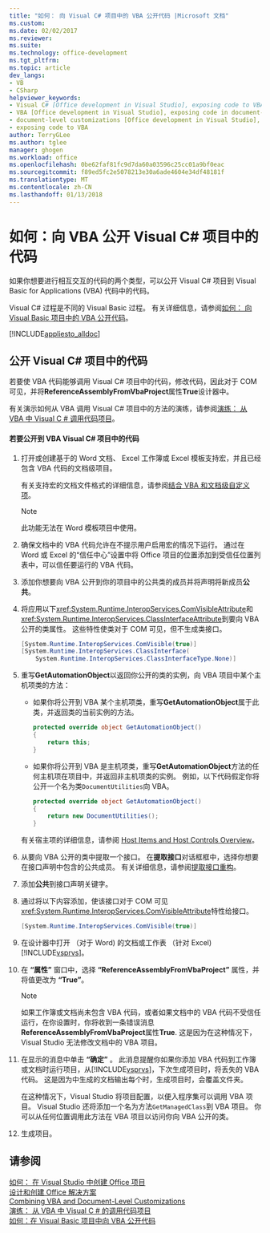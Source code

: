 ```yaml
---
title: "如何： 向 Visual C# 项目中的 VBA 公开代码 |Microsoft 文档"
ms.custom: 
ms.date: 02/02/2017
ms.reviewer: 
ms.suite: 
ms.technology: office-development
ms.tgt_pltfrm: 
ms.topic: article
dev_langs:
- VB
- CSharp
helpviewer_keywords:
- Visual C# [Office development in Visual Studio], exposing code to VBA
- VBA [Office development in Visual Studio], exposing code in document-level customizations
- document-level customizations [Office development in Visual Studio], exposing code
- exposing code to VBA
author: TerryGLee
ms.author: tglee
manager: ghogen
ms.workload: office
ms.openlocfilehash: 0be62faf81fc9d7da60a03596c25cc01a9bf0eac
ms.sourcegitcommit: f89ed5fc2e5078213e30a6ade4604e34df48181f
ms.translationtype: MT
ms.contentlocale: zh-CN
ms.lasthandoff: 01/13/2018
---
```

# <a name="how-to-expose-code-to-vba-in-a-visual-c-project"></a>如何：向 VBA 公开 Visual C# 项目中的代码
  如果你想要进行相互交互的代码的两个类型，可以公开 Visual C# 项目到 Visual Basic for Applications (VBA) 代码中的代码。  
  
 Visual C# 过程是不同的 Visual Basic 过程。 有关详细信息，请参阅[如何： 向 Visual Basic 项目中的 VBA 公开代码](../vsto/how-to-expose-code-to-vba-in-a-visual-basic-project.md)。  
  
 [!INCLUDE[appliesto_alldoc](../vsto/includes/appliesto-alldoc-md.md)]  
  
## <a name="exposing-code-in-a-visual-c-project"></a>公开 Visual C# 项目中的代码  
 若要使 VBA 代码能够调用 Visual C# 项目中的代码，修改代码，因此对于 COM 可见，并将**ReferenceAssemblyFromVbaProject**属性**True**设计器中。  
  
 有关演示如何从 VBA 调用 Visual C# 项目中的方法的演练，请参阅[演练： 从 VBA 中 Visual C &#35; 调用代码项目](../vsto/walkthrough-calling-code-from-vba-in-a-visual-csharp-project.md)。  
  
#### <a name="to-expose-code-in-a-visual-c-project-to-vba"></a>若要公开到 VBA Visual C# 项目中的代码  
  
1.  打开或创建基于的 Word 文档、 Excel 工作簿或 Excel 模板支持宏，并且已经包含 VBA 代码的文档级项目。  
  
     有关支持宏的文档文件格式的详细信息，请参阅[结合 VBA 和文档级自定义项](../vsto/combining-vba-and-document-level-customizations.md)。  
  
    > [!NOTE]  
    >  此功能无法在 Word 模板项目中使用。  
  
2.  确保文档中的 VBA 代码允许在不提示用户启用宏的情况下运行。 通过在 Word 或 Excel 的“信任中心”设置中将 Office 项目的位置添加到受信任位置列表中，可以信任要运行的 VBA 代码。  
  
3.  添加你想要向 VBA 公开到你的项目中的公共类的成员并将声明将新成员**公共**。  
  
4.  将应用以下<xref:System.Runtime.InteropServices.ComVisibleAttribute>和<xref:System.Runtime.InteropServices.ClassInterfaceAttribute>到要向 VBA 公开的类属性。 这些特性使类对于 COM 可见，但不生成类接口。  
  
    ```csharp  
    [System.Runtime.InteropServices.ComVisible(true)]  
    [System.Runtime.InteropServices.ClassInterface(  
        System.Runtime.InteropServices.ClassInterfaceType.None)]  
    ```  
  
5.  重写**GetAutomationObject**以返回你公开的类的实例，向 VBA 项目中某个主机项类的方法：  
  
    -   如果你将公开到 VBA 某个主机项类，重写**GetAutomationObject**属于此类，并返回类的当前实例的方法。  
  
        ```csharp  
        protected override object GetAutomationObject()  
        {  
            return this;  
        }  
        ```  
  
    -   如果你将公开到 VBA 是主机项类，重写**GetAutomationObject**方法的任何主机项在项目中，并返回非主机项类的实例。 例如，以下代码假定你将公开一个名为类`DocumentUtilities`向 VBA。  
  
        ```csharp  
        protected override object GetAutomationObject()  
        {  
            return new DocumentUtilities();  
        }  
        ```  
  
     有关宿主项的详细信息，请参阅 [Host Items and Host Controls Overview](../vsto/host-items-and-host-controls-overview.md)。  
  
6.  从要向 VBA 公开的类中提取一个接口。 在**提取接口**对话框框中，选择你想要在接口声明中包含的公共成员。 有关详细信息，请参阅[提取接口重构](../ide/reference/extract-interface-csharp.md)。
  
7.  添加**公共**到接口声明关键字。  
  
8.  通过将以下内容添加，使该接口对于 COM 可见<xref:System.Runtime.InteropServices.ComVisibleAttribute>特性给接口。  
  
    ```csharp  
    [System.Runtime.InteropServices.ComVisible(true)]  
    ```  
  
9. 在设计器中打开 （对于 Word) 的文档或工作表 （针对 Excel) [!INCLUDE[vsprvs](../sharepoint/includes/vsprvs-md.md)]。  
  
10. 在 **“属性”** 窗口中，选择 **“ReferenceAssemblyFromVbaProject”** 属性，并将值更改为 **“True”**。  
  
    > [!NOTE]  
    >  如果工作簿或文档尚未包含 VBA 代码，或者如果文档中的 VBA 代码不受信任运行，在你设置时，你将收到一条错误消息**ReferenceAssemblyFromVbaProject**属性**True**. 这是因为在这种情况下，Visual Studio 无法修改文档中的 VBA 项目。  
  
11. 在显示的消息中单击 **“确定”** 。 此消息提醒你如果你添加 VBA 代码到工作簿或文档时运行项目，从[!INCLUDE[vsprvs](../sharepoint/includes/vsprvs-md.md)]，下次生成项目时，将丢失的 VBA 代码。 这是因为中生成的文档输出每个时，生成项目时，会覆盖文件夹。  
  
     在这种情况下，Visual Studio 将项目配置，以便入程序集可以调用 VBA 项目。 Visual Studio 还将添加一个名为方法`GetManagedClass`到 VBA 项目。 你可以从任何位置调用此方法在 VBA 项目以访问你向 VBA 公开的类。  
  
12. 生成项目。  
  
## <a name="see-also"></a>请参阅  
 [如何： 在 Visual Studio 中创建 Office 项目](../vsto/how-to-create-office-projects-in-visual-studio.md)   
 [设计和创建 Office 解决方案](../vsto/designing-and-creating-office-solutions.md)   
 [Combining VBA and Document-Level Customizations](../vsto/combining-vba-and-document-level-customizations.md)   
 [演练： 从 VBA 中 Visual C &#35; 的调用代码项目](../vsto/walkthrough-calling-code-from-vba-in-a-visual-csharp-project.md)   
 [如何：在 Visual Basic 项目中向 VBA 公开代码](../vsto/how-to-expose-code-to-vba-in-a-visual-basic-project.md)  
  
  